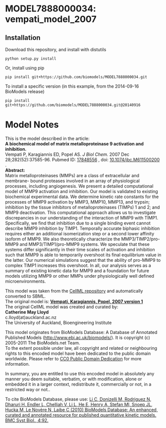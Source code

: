 # MODEL7888000034: vempati_model_2007

## Installation

Download this repository, and install with distutils

`python setup.py install`

Or, install using pip

`pip install git+https://github.com/biomodels/MODEL7888000034.git`

To install a specific version (in this example, from the 2014-09-16 BioModels release)

`pip install git+https://github.com/biomodels/MODEL7888000034.git@20140916`


# Model Notes


This is the model described in the article:  
**A biochemical model of matrix metalloproteinase 9 activation and inhibition.**   
Vempati P, Karagiannis ED, Popel AS. _J Biol Chem._ 2007 Dec
28;282(52):37585-96. Pubmed ID:
[17848556](http://www.ncbi.nlm.nih.gov/pubmed/17848556) , doi:
[10.1074/jbc.M611500200](http://dx.doi.org/10.1074/jbc.M611500200) .  
**Abstract:**   
Matrix metalloproteinases (MMPs) are a class of extracellular and membrane-
bound proteases involved in an array of physiological processes, including
angiogenesis. We present a detailed computational model of MMP9 activation and
inhibition. Our model is validated to existing biochemical experimental data.
We determine kinetic rate constants for the processes of MMP9 activation by
MMP3, MMP10, MMP13, and trypsin; inhibition by the tissue inhibitors of
metalloproteinases (TIMPs) 1 and 2; and MMP9 deactivation. This computational
approach allows us to investigate discrepancies in our understanding of the
interaction of MMP9 with TIMP1. Specifically, we find that inhibition due to a
single binding event cannot describe MMP9 inhibition by TIMP1. Temporally
accurate biphasic inhibition requires either an additional isomerization step
or a second lower affinity isoform of MMP9. We also theoretically characterize
the MMP3/TIMP2/pro-MMP9 and MMP3/TIMP1/pro-MMP9 systems. We speculate that
these systems differ significantly in their time scales of activation and
inhibition such that MMP9 is able to temporarily overshoot its final
equilibrium value in the latter. Our numerical simulations suggest that the
ability of pro-MMP9 to complex TIMP1 increases this overshoot. In all, our
analysis serves as a summary of existing kinetic data for MMP9 and a
foundation for future models utilizing MMP9 or other MMPs under
physiologically well defined microenvironments.

This model was taken from the [CellML
repository](http://www.cellml.org/models) and automatically converted to SBML.  
The original model is: [ **Vempati, Karagiannis, Popel, 2007 version 1**
](http://www.cellml.org/models/vempati_karagiannis_popel_2007_version01)  
The original CellML model was created and curated by:  
**Catherine May Lloyd**   
c.lloyd(at)auckland.ac.nz  
The University of Auckland, Bioengineering Institute

This model originates from BioModels Database: A Database of Annotated
Published Models (http://www.ebi.ac.uk/biomodels/). It is copyright (c)
2005-2011 The BioModels.net Team.  
To the extent possible under law, all copyright and related or neighbouring
rights to this encoded model have been dedicated to the public domain
worldwide. Please refer to [CC0 Public Domain
Dedication](http://creativecommons.org/publicdomain/zero/1.0/) for more
information.

In summary, you are entitled to use this encoded model in absolutely any
manner you deem suitable, verbatim, or with modification, alone or embedded it
in a larger context, redistribute it, commercially or not, in a restricted way
or not..  
  
To cite BioModels Database, please use: [Li C, Donizelli M, Rodriguez N,
Dharuri H, Endler L, Chelliah V, Li L, He E, Henry A, Stefan MI, Snoep JL,
Hucka M, Le Novère N, Laibe C (2010) BioModels Database: An enhanced, curated
and annotated resource for published quantitative kinetic models. BMC Syst
Biol., 4:92.](http://www.ncbi.nlm.nih.gov/pubmed/20587024)


